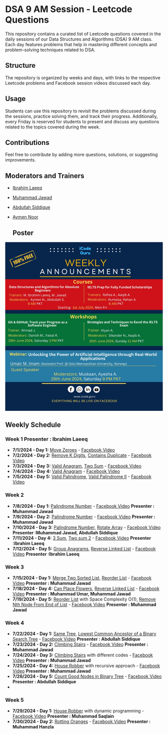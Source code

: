 # DSA 9 AM Session - Leetcode Questions

This repository contains a curated list of Leetcode questions covered in the daily sessions of our Data Structures and Algorithms (DSA) 9 AM class. Each day features problems that help in mastering different concepts and problem-solving techniques related to DSA. 

## Structure

The repository is organized by weeks and days, with links to the respective Leetcode problems and Facebook session videos discussed each day. 

## Usage

Students can use this repository to revisit the problems discussed during the sessions, practice solving them, and track their progress. Additionally, every Friday is reserved for students to present and discuss any questions related to the topics covered during the week.

## Contributions

Feel free to contribute by adding more questions, solutions, or suggesting improvements. 

## Moderators and Trainers

- [Ibrahim Laeeq](https://www.linkedin.com/in/ibrahim-laeeq)
- [Muhammad Jawad](https://www.linkedin.com/in/muhammad-jawad-86507b201/)
- [Abdullah Siddique](https://www.linkedin.com/in/abdullah-siddique-682734263/)
- [Aymen Noor](https://www.linkedin.com/in/aymen-noor/)

  ## Poster

![Course Poster](https://github.com/IbrahimLaeeq/9-AM-DSA-Course/blob/main/icodeguru%20course%202.jpg)



## Weekly Schedule

### Week 1 Presenter : Ibrahim Laeeq
- **7/1/2024 - Day 1:** [Move Zeroes](https://leetcode.com/problems/move-zeroes/) - [Facebook Video](https://www.facebook.com/iCodeguru/videos/997309338653844/		)
- **7/2/2024 - Day 2:** [Remove K Digits](https://leetcode.com/problems/remove-k-digits/), [Contains Duplicate](https://leetcode.com/problems/contains-duplicate/) - [Facebook Video](https://fb.watch/t3gVFfawLp/	)
- **7/3/2024 - Day 3:** [Valid Anagram](https://leetcode.com/problems/valid-anagram/description/), [Two Sum](https://leetcode.com/problems/two-sum/) - [Facebook Video](https://fb.watch/t4B5458Lrl/	)
- **7/4/2024 - Day 4:** [Valid Anagram](https://leetcode.com/problems/longest-consecutive-sequence/) - [Facebook Video](https://fb.watch/t3Tk5OWI11/	)
- **7/5/2024 - Day 5:** [Valid Palindrome](https://leetcode.com/problems/valid-palindrome/description/), [Valid Palindrome II](https://leetcode.com/problems/valid-palindrome-ii/) - [Facebook Video](https://fb.watch/t7dI5CDwVu/)

### Week 2
- **7/8/2024 - Day 1:** [Palindrome Number](https://leetcode.com/problems/palindrome-number/) - [Facebook Video](https://www.youtube.com/watch?v=RrOyzY2LzRI&list=PLe-jr3hh4N_n_eO74gWDbWo1vTGOwNgDt&index=1) **Presenter : Muhammad Jawad**
- **7/9/2024 - Day 2:** [Palindrome Number](https://leetcode.com/problems/palindrome-number/) - [Facebook Video](https://www.youtube.com/watch?v=E11QrlSjTHU&list=PLe-jr3hh4N_n_eO74gWDbWo1vTGOwNgDt&index=7) **Presenter : Muhammad Jawad**
- **7/10/2024 - Day 3:** [Palindrome Number](https://leetcode.com/problems/palindrome-number/), [Rotate Array](https://leetcode.com/problems/rotate-array/description/) - [Facebook Video](https://fb.watch/te8-UffhHY/) **Presenter :Muhammad Jawad, Abdullah Siddique**
- **7/11/2024 - Day 4:** [3 Sum](https://leetcode.com/problems/3sum/description/), [Two sum 2](https://leetcode.com/problems/two-sum-ii-input-array-is-sorted/) - [Facebook Video](https://fb.watch/tf8tmMdWY7/) **Presenter :Ibrahim Laeeq**
- **7/12/2024 - Day 5:** [Group Anagrams](https://leetcode.com/problems/group-anagrams/description/), [Reverse Linked List](https://leetcode.com/problems/reverse-linked-list/) - [Facebook Video](https://www.facebook.com/iCodeguru/videos/794449629162205) **Presenter :Ibrahim Laeeq**

### Week 3
- **7/15/2024 - Day 1:** [Merge Two Sorted List](https://leetcode.com/problems/merge-two-sorted-lists/), [Reorder List](https://leetcode.com/problems/reoder-list/description/) - [Facebook Video](https://www.facebook.com/iCodeguru/videos/409667202104324/) **Presenter : Muhammad Jawad**
- **7/18/2024 - Day 4:** [Can Place Flowers](https://leetcode.com/problems/can-placce-flowers/description/), [Reverse Linked List](https://leetcode.com/problems/reverse-linked-list/) - [Facebook Video](https://youtu.be/n0hnDAJXbVc?si=ZGaoem_g9ND-6BAd) **Presenter : Muhammad Umar, Muhammad Jawad**
- **7/19/2024 - Day 5:** [Reorder List](https://leetcode.com/problems/reorder-list/description/) with Space Complexity O(1), [Remove Nth Node From End of List](https://leetcode.com/problems/remove-nth-node-from-end-of-list/description) - [Facebook Video](https://www.facebook.com/iCodeguru/videos/991302216122492/) **Presenter : Muhammad Jawad**

### Week 4
- **7/22/2024 - Day 1:** [Same Tree](https://leetcode.com/problems/same-tree), [Lowest Common Ancestor of a Binary Search Tree](https://leetcode.com/problems/lowest-common-ancestor-of-a-binary-seach-tree) - [Facebook Video](https://www.facebook.com/iCodeguru/videos/385353554565614/) **Presenter : Abdullah Siddique**
- **7/23/2024 - Day 2:** [Climbing Stairs](https://leetcode.com/problems/climbing-stairs/description/) - [Facebook Video](https://www.facebook.com/iCodeguru/videos/1234272844605423/) **Presenter : Muhammad Jawad**
- **7/24/2024 - Day 3:** [Climbing Stairs](https://leetcode.com/problems/climbing-stairs/description/) with different codes - [Facebook Video](https://www.facebook.com/share/v/njTXmVXXFwTVMJUX/?mibextid=oFDknk) **Presenter : Muhammad Jawad**
- **7/25/2024 - Day 4:** [House Robber](https://leetcode.com/problems/house-robber/description/) with recursive approach - [Facebook Video](https://www.facebook.com/share/v/botaNvjs7Nu5wsWx/?mibextid=oFDknk) **Presenter : Muhammad Jawad** 
- **7/26/2024 - Day 5:** [Count Good Nodes in Binary Tree](https://leetcode.com/problems/count-good-nodes-in-binary-tree/description/) - [Facebook Video](https://www.facebook.com/share/v/3KttJSpsUUFfbcHp/?mibextid=oFDknk) **Presenter : Abdullah Siddique**
- 
### Week 5
- **7/29/2024 - Day 1:** [House Robber](https://leetcode.com/problems/house-robber/description) with dynamic programming - [Facebook Video](https://www.facebook.com/iCodeguru/videos/800773178838246) **Presenter : Muhammad Saqlain**
- **7/30/2024 - Day 2:** [Rotting Oranges](https://leetcode.com/problems/rotting-oranges/description) - [Facebook Video](https://www.facebook.com/iCodeguru/videos/856998569687930) **Presenter : Muhammad Hanzla**
<!--
- **7/31/2024 - Day 3:** [p](https://leetcode.com/problems/) - [Facebook Video]() **Presenter : Muhammad Saqlain**
- **8/01/2024 - Day 4:** [p](https://leetcode.com/problems/) - [Facebook Video]() **Presenter : Muhammad Saqlain**
- **8/02/2024 - Day 5:** [p](https://leetcode.com/problems/) - [Facebook Video]() **Presenter : Muhammad Saqlain**
-->

<!--
### Week 6
- **8/05/2024 - Day 1:** [p](https://leetcode.com/problems/) - [Facebook Video]() **Presenter : Abdullah Siddique**
- **8/06/2024 - Day 2:** [p](https://leetcode.com/problems/) - [Facebook Video]() **Presenter : Abdullah Siddique**
- **8/07/2024 - Day 3:** [p](https://leetcode.com/problems/) - [Facebook Video]() **Presenter : Abdullah Siddique**
- **8/08/2024 - Day 4:** [p](https://leetcode.com/problems/) - [Facebook Video]() **Presenter : Abdullah Siddique**
- **8/09/2024 - Day 5:** [p](https://leetcode.com/problems/) - [Facebook Video]() **Presenter : Abdullah Siddique**
-->

